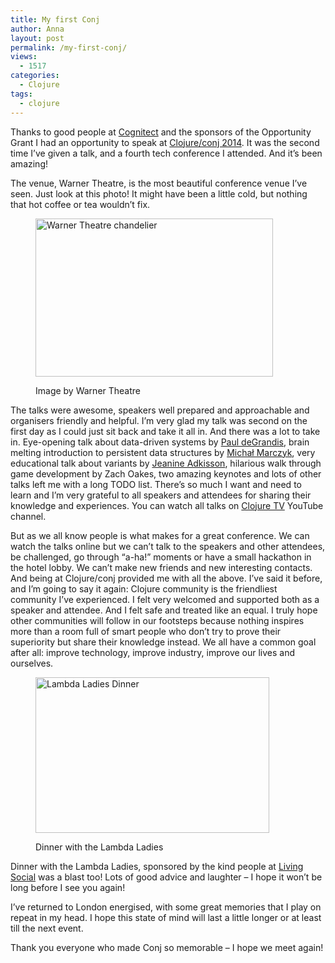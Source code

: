 ```yaml
---
title: My first Conj
author: Anna
layout: post
permalink: /my-first-conj/
views:
  - 1517
categories:
  - Clojure
tags:
  - clojure
---
```

Thanks to good people at <a title="Cognitect" href="http://cognitect.com/" target="_blank">Cognitect</a> and the sponsors of the Opportunity Grant I had an opportunity to speak at <a href="http://clojure-conj.org/" target="_blank">Clojure/conj 2014</a>. It was the second time I&#8217;ve given a talk, and a fourth tech conference I attended. And it&#8217;s been amazing!

The venue, Warner Theatre, is the most beautiful conference venue I&#8217;ve seen. Just look at this photo! It might have been a little cold, but nothing that hot coffee or tea wouldn&#8217;t fix.<figure style="width: 380px;" class="wp-caption alignleft">

[<img class="" src="http://lnnewyork.blob.core.windows.net/images/warner_venueimage4.jpg" alt="Warner Theatre chandelier" width="380" height="253" />][1]<figcaption class="wp-caption-text">Image by Warner Theatre</figcaption></figure> 

The talks were awesome, speakers well prepared and approachable and organisers friendly and helpful. I&#8217;m very glad my talk was second on the first day as I could just sit back and take it all in. And there was a lot to take in. Eye-opening talk about data-driven systems by <a href="https://twitter.com/ohpauleez" target="_blank">Paul deGrandis</a>, brain melting introduction to persistent data structures by <a href="https://github.com/michalmarczyk" target="_blank">Michał Marczyk</a>, very educational talk about variants by <a href="https://twitter.com/jneen_" target="_blank">Jeanine Adkisson</a>, hilarious walk through game development by Zach Oakes, two amazing keynotes and lots of other talks left me with a long TODO list. There&#8217;s so much I want and need to learn and I&#8217;m very grateful to all speakers and attendees for sharing their knowledge and experiences. You can watch all talks on <a href="https://www.youtube.com/playlist?list=PLZdCLR02grLoc322bYirANEso3mmzvCiI" target="_blank">Clojure TV</a> YouTube channel.

But as we all know people is what makes for a great conference. We can watch the talks online but we can&#8217;t talk to the speakers and other attendees, be challenged, go through &#8220;a-ha!&#8221; moments or have a small hackathon in the hotel lobby. We can&#8217;t make new friends and new interesting contacts. And being at Clojure/conj provided me with all the above. I&#8217;ve said it before, and I&#8217;m going to say it again: Clojure community is the friendliest community I&#8217;ve experienced. I felt very welcomed and supported both as a speaker and attendee. And I felt safe and treated like an equal. I truly hope other communities will follow in our footsteps because nothing inspires more than a room full of smart people who don&#8217;t try to prove their superiority but share their knowledge instead. We all have a common goal after all: improve technology, improve industry, improve our lives and ourselves.<figure id="attachment_404" style="width: 374px;" class="wp-caption alignright">

[<img class=" wp-image-404" src="http://annapawlicka.com/wp-content/uploads/2014/11/1401573_10152842336472980_9156736063216736113_o-580x386.jpg" alt="Lambda Ladies Dinner" width="374" height="249" />][2]<figcaption class="wp-caption-text">Dinner with the Lambda Ladies</figcaption></figure> 

Dinner with the Lambda Ladies, sponsored by the kind people at <a href="https://www.livingsocial.com" target="_blank">Living Social</a> was a blast too! Lots of good advice and laughter &#8211; I hope it won&#8217;t be long before I see you again!

I&#8217;ve returned to London energised, with some great memories that I play on repeat in my head. I hope this state of mind will last a little longer or at least till the next event.

Thank you everyone who made Conj so memorable &#8211; I hope we meet again!

 [1]: http://www.warnertheatredc.com
 [2]: http://annapawlicka.com/wp-content/uploads/2014/11/1401573_10152842336472980_9156736063216736113_o.jpg